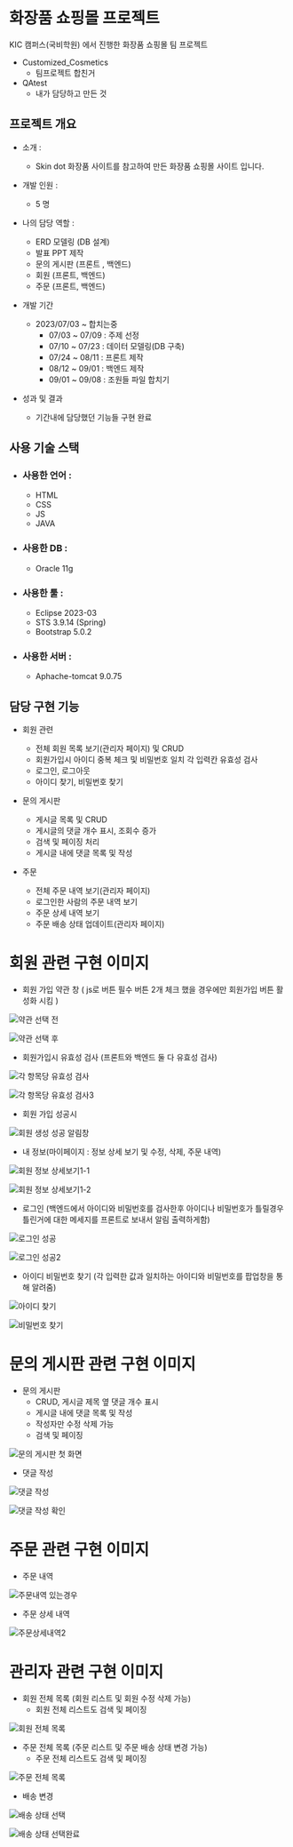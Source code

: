 # 화장품 쇼핑몰 프로젝트
KIC 캠퍼스(국비학원) 에서 진행한 화장품 쇼핑몰 팀 프로젝트

* Customized_Cosmetics
  * 팀프로젝트 합친거
* QAtest
  * 내가 담당하고 만든 것

## 프로젝트 개요
* 소개 :
  * Skin dot 화장품 사이트를 참고하여 만든 화장품 쇼핑몰 사이트 입니다.

* 개발 인원 :
  *  5 명

* 나의 담당 역할 :
  * ERD 모델링 (DB 설계)
  * 발표 PPT 제작
  * 문의 게시판 (프론트 , 백엔드)
  * 회원 (프론트, 백엔드)
  * 주문 (프론트, 백엔드)

* 개발 기간
  * 2023/07/03 ~ 합치는중
    * 07/03 ~ 07/09 : 주제 선정
    * 07/10 ~ 07/23 : 데이터 모델링(DB 구축)
    * 07/24 ~ 08/11 : 프론트 제작
    * 08/12 ~ 09/01 : 백엔드 제작
    * 09/01 ~ 09/08 : 조원들 파일 합치기

* 성과 및 결과
  * 기간내에 담당했던 기능들 구현 완료


## 사용 기술 스택
* ### 사용한 언어 :
  * HTML
  * CSS
  * JS
  * JAVA
    
* ### 사용한 DB : 
  * Oracle 11g
   
* ### 사용한 툴 : 
  * Eclipse 2023-03
  * STS 3.9.14 (Spring)
  * Bootstrap 5.0.2
    
* ### 사용한 서버 :
  * Aphache-tomcat 9.0.75


## 담당 구현 기능
* 회원 관련
  * 전체 회원 목록 보기(관리자 페이지) 및 CRUD
  * 회원가입시 아이디 중복 체크 및 비밀번호 일치 각 입력칸 유효성 검사
  * 로그인, 로그아웃
  * 아이디 찾기, 비밀번호 찾기

* 문의 게시판
  * 게시글 목록 및 CRUD
  * 게시글의 댓글 개수 표시, 조회수 증가
  * 검색 및 페이징 처리
  * 게시글 내에 댓글 목록 및 작성

* 주문
  * 전체 주문 내역 보기(관리자 페이지)
  * 로그인한 사람의 주문 내역 보기
  * 주문 상세 내역 보기
  * 주문 배송 상태 업데이트(관리자 페이지)
 
# 회원 관련 구현 이미지
* 회원 가입 약관 창 ( js로 버튼 필수 버튼 2개 체크 했을 경우에만 회원가입 버튼 활성화 시킴 )
    
![약관 선택 전](https://github.com/Scar1etHan/webmake/assets/137043086/c36c36e8-f380-47b6-bacc-a620c813d4ab)

![약관 선택 후](https://github.com/Scar1etHan/webmake/assets/137043086/e5d59a34-9986-4d0a-a706-b58a1243577a)

* 회원가입시 유효성 검사 (프론트와 백엔드 둘 다 유효성 검사)
  
![각 항목당 유효성 검사](https://github.com/Scar1etHan/webmake/assets/137043086/064703c0-587a-4539-a18c-a823583c14c2)

![각 항목당 유효성 검사3](https://github.com/Scar1etHan/webmake/assets/137043086/9f5f51c5-1e9b-4884-8efa-3b0a43841bb7)

* 회원 가입 성공시

![회원 생성 성공 알림창](https://github.com/Scar1etHan/webmake/assets/137043086/8a5972f6-a579-493e-a0da-c4125c5a29b2)

* 내 정보(마이페이지 : 정보 상세 보기 및 수정, 삭제, 주문 내역)

![회원 정보 상세보기1-1](https://github.com/Scar1etHan/webmake/assets/137043086/f585109c-291a-480e-a689-a65a611cf010)

![회원 정보 상세보기1-2](https://github.com/Scar1etHan/webmake/assets/137043086/72cadfac-9bc5-4d80-9512-0436ff853dce)


* 로그인 (백엔드에서 아이디와 비밀번호를 검사한후 아이디나 비밀번호가 틀릴경우 틀린거에 대한 메세지를 프론트로 보내서 알림 출력하게함)

![로그인 성공](https://github.com/Scar1etHan/webmake/assets/137043086/1f19b9ce-a163-4aab-88b1-ed9d6426249b)

![로그인 성공2](https://github.com/Scar1etHan/webmake/assets/137043086/bb3d7750-6f44-4973-8db1-a22431e82bb0)

* 아이디 비밀번호 찾기 (각 입력한 값과 일치하는 아이디와 비밀번호를 팝업창을 통해 알려줌)
      
![아이디 찾기](https://github.com/Scar1etHan/webmake/assets/137043086/f72c11ae-e0dd-47a2-ba51-00b1e508b9f2)
     
![비밀번호 찾기](https://github.com/Scar1etHan/webmake/assets/137043086/b810aee8-0134-41d3-880b-9fe344051c53)


# 문의 게시판 관련 구현 이미지
* 문의 게시판
  * CRUD, 게시글 제목 옆 댓글 개수 표시
  * 게시글 내에 댓글 목록 및 작성
  * 작성자만 수정 삭제 가능
  * 검색 및 페이징

![문의 게시판 첫 화면](https://github.com/Scar1etHan/webmake/assets/137043086/a155b69e-2cca-4440-9f27-5a2ea1522de9)

* 댓글 작성

![댓글 작성](https://github.com/Scar1etHan/webmake/assets/137043086/3e95cd0b-57c4-486c-ae7d-9fe9d53d2eaa)

![댓글 작성 확인](https://github.com/Scar1etHan/webmake/assets/137043086/466eb663-bbdf-487c-b4a2-1374625ba573)


# 주문 관련 구현 이미지
* 주문 내역
  
![주문내역 있는경우](https://github.com/Scar1etHan/webmake/assets/137043086/feec914b-ebd3-41b5-9f8b-2f1e65b4ea4d)

* 주문 상세 내역

![주문상세내역2](https://github.com/Scar1etHan/webmake/assets/137043086/8e9f9e1a-f05e-4f2e-af08-dceae35772ca)


# 관리자 관련 구현 이미지
* 회원 전체 목록 (회원 리스트 및 회원 수정 삭제 가능)
  * 회원 전체 리스트도 검색 및 페이징
    
![회원 전체 목록](https://github.com/Scar1etHan/webmake/assets/137043086/f01a639e-a429-4bd2-8f07-ebd42c4d20b6)

* 주문 전체 목록 (주문 리스트 및 주문 배송 상태 변경 가능)
  * 주문 전체 리스트도 검색 및 페이징
    
![주문 전체 목록](https://github.com/Scar1etHan/webmake/assets/137043086/ccde12e1-13a4-4936-bde9-e4b24e9ba213)

* 배송 변경
  
![배송 상태 선택](https://github.com/Scar1etHan/webmake/assets/137043086/563f70ff-6420-47f8-ba58-6daf15571a20)

![배송 상태 선택완료](https://github.com/Scar1etHan/webmake/assets/137043086/7f3ae847-bd3a-4ab6-85c0-3457f8e26cce)

